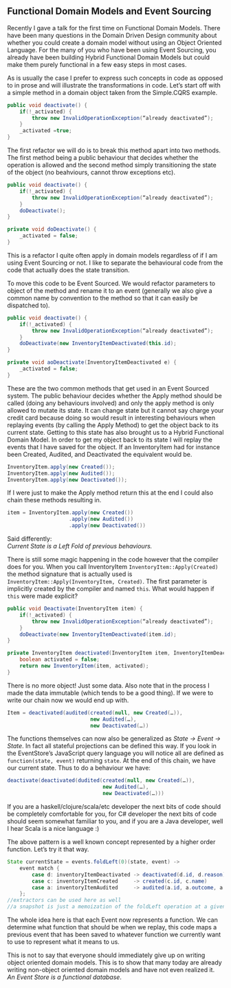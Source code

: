 
## Functional Domain Models and Event Sourcing ##

Recently I gave a talk for the first time on Functional Domain Models.
There have been many questions in the Domain Driven Design community
about whether you could create a domain model without using an Object
Oriented Language. For the many of you who have been using Event
Sourcing, you already have been building Hybrid Functional Domain
Models but could make them purely functional in a few easy steps in
most cases.

As is usually the case I prefer to express such concepts in code as
opposed to in prose and will illustrate the transformations in code.
Let’s start off with a simple method in a domain object taken from the
Simple.CQRS example.

```java
public void deactivate() {
    if(!_activated) {
        throw new InvalidOperationException(“already deactivated”);
    }
    _activated =true;
}
```

The first refactor we will do is to break this method apart into two
methods. The first method being a public behaviour that decides
whether the operation is allowed and the second method simply
transitioning the state of the object (no beahviours, cannot throw
exceptions etc).

```java
public void deactivate() {
    if(!_activated) {
        throw new InvalidOperationException(“already deactivated”);
    }
    doDeactivate();
}

private void doDeactivate() {
    _activated = false;
}
```

This is a refactor I quite often apply in domain models regardless of
if I am using Event Sourcing or not. I like to separate the
behavioural code from the code that actually does the state
transition.

To move this code to be Event Sourced. We would refactor parameters to
object of the method and rename it to an event (generally we also give
a common name by convention to the method so that it can easily be
dispatched to).

```java
public void deactivate() {
    if(!_activated) {
        throw new InvalidOperationException(“already deactivated”);
    }
    doDeactivate(new InventoryItemDeactivated(this.id);
}

private void aoDeactivate(InventoryItemDeactivated e) {
    _activated = false;
}
```

These are the two common methods that get used in an Event Sourced
system. The public behaviour decides whether the Apply method should
be called (doing any behaviours involved) and only the apply method is
only allowed to mutate its state. It can change state but it cannot
say charge your credit card because doing so would result in
interesting behaviours when replaying events (by calling the Apply
Method) to get the object back to its current state. Getting to this
state has also brought us to a Hybrid Functional Domain Model.
In order to get my object back to its state I will replay the events
that I have saved for the object. If an InventoryItem had for instance
been Created, Audited, and Deactivated the equivalent would be.

```java
InventoryItem.apply(new Created());
InventoryItem.apply(new Audited());
InventoryItem.apply(new Deactivated());
```

If I were just to make the Apply method return this at the end I could
also chain these methods resulting in.

```java
item = InventoryItem.apply(new Created())
                    .apply(new Audited())
                    .apply(new Deactivated())
```

Said differently:    
*Current State is a Left Fold of previous behaviours.*

There is still some magic happening in the code however that the
compiler does for you.  When you call  InventoryItem
`InventoryItem::Apply(Created)` the method signature that is actually
used is `InventoryItem::Apply(InventoryItem, Created)`. The first
parameter is implicitly created by the compiler and named `this`. What
would happen if `this` were made explicit?

```java
public void Deactivate(InventoryItem item) {
    if(!_activated) {
        throw new InvalidOperationException(“already deactivated”);
    }
    doDeactivate(new InventoryItemDeactivated(item.id);
}

private InventoryItem deactivated(InventoryItem item, InventoryItemDeactivated e) {
    boolean activated = false;
    return new InventoryItem(item, activated);
}
```

There is no more object! Just some data. Also note that in the process
I made the data immutable (which tends to be a good thing). If we were
to write our chain now we would end up with.

```java
Item = deactivated(audited(created(null, new Created(…)), 
                           new Audited(…),
                           new Deactivated(…))
```

The functions themselves can now also be generalized as *State -> Event -> State*. 
In fact all stateful projections can be defined this way. If
you look in the EventStore’s JavaScript query language you will notice
all are defined as `function(state, event)` returning `state`. 
At the end of this chain, we have our current state. Thus to do a behaviour we have:

```java
deactivate(deactivated(dudited(created(null, new Created(…)), 
                               new Audited(…), 
                               new Deactivated(…)))
```

If you are a haskell/clojure/scala/etc developer the next bits of code
should be completely comfortable for you, for C# developer the next
bits of code should seem somewhat familiar to you, and if you are a
Java developer, well I hear Scala is a nice language :)

The above pattern is a well known concept represented by a higher order
function. Let’s try it that way.

```java
State currentState = events.foldLeft(0)(state, event) -> 
    event match {
        case d: inventoryItemDeactivated -> deactivated(d.id, d.reason)
        case c: inventoryItemCreated     -> created(c.id, c.name)
        case a: inventoryItemAudited     -> audited(a.id, a.outcome, a.endValue)
    };
//extractors can be used here as well
//a snapshot is just a memoization of the foldLeft operation at a given point.
```

The whole idea here is that each Event now represents a function.
We can determine what function that should be when we replay, this code
maps a previous event that has been saved to whatever function we
currently want to use to represent what it means to us.

This is not to say that everyone should immediately give up on writing
object oriented domain models. This is to show that many today are
already writing non-object oriented domain models and have not even
realized it. *An Event Store is a functional database*.
